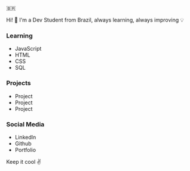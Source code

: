 🇧🇷

Hi! 🖖
I'm a Dev Student from Brazil, always learning, always improving 💡

### Learning
- JavaScript
- HTML
- CSS
- SQL

### Projects
- Project
- Project
- Project

### Social Media
- LinkedIn
- Github
- Portfolio

Keep it cool ✌️
